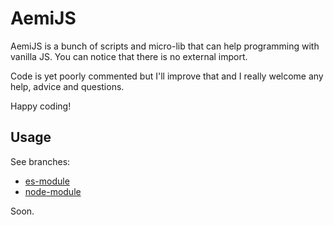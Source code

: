# AemiJS

AemiJS is a bunch of scripts and micro-lib that can help programming with vanilla JS. You can notice that there is no external import.

Code is yet poorly commented but I'll improve that and I really welcome any help, advice and questions.

Happy coding!

## Usage

See branches:

- [es-module](https://github.com/aemi-dev/aemijs/tree/es-module)
- [node-module](https://github.com/aemi-dev/aemijs/tree/node-module)

Soon.
